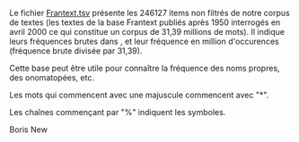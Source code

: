 Le fichier [Frantext.tsv](http://www.lexique.org/databases/Frantext/Frantext.tsv) présente les 246127 items non filtrés de notre corpus de textes (les textes de la base Frantext publiés après 1950 interrogés en avril 2000 ce qui constitue un corpus de 31,39 millions de mots). Il indique leurs fréquences brutes dans , et leur fréquence en million d'occurences (fréquence brute divisée par 31,39).

Cette base peut être utile pour connaître la fréquence des noms propres, des onomatopées, etc. 

Les mots qui commencent avec une majuscule commencent avec "*".

Les chaînes commençant par "%" indiquent les symboles.

Boris New
